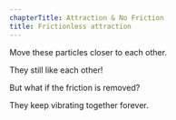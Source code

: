 ```yaml
---
chapterTitle: Attraction & No Friction
title: Frictionless attraction
---
```


<script>

    var sim = createSimulation({
        initialize: function(simulation) {
            var p = simulation.parameters;
            p.friction = 0.1;

            addOppositeParticles(simulation);

            var ljInteraction = new LennardJonesInteraction();
            ljInteraction.strength = 10;
            setInteraction(simulation, 0, 0, ljInteraction);


            setToolbarAvailableTools(simulation.toolbar, ["move", "create"]);
        }
    });

</script>

Move these particles closer to each other.

<script>
    cue(function () {
        // TODO: timer here
        var distance = v2.distance(sim.particles[0].position, sim.particles[1].position);
        return (distance < 3);   
    });
    endStep();
</script>

They still like each other!

But what if the friction is removed?

<script>
    createSliderHere({
        object: sim.parameters,
        name: "friction",
        min: 0, max: 0.2,
        minLabel: "No friction", maxLabel: "Some",
    }); 
</script>

They keep vibrating together forever.
